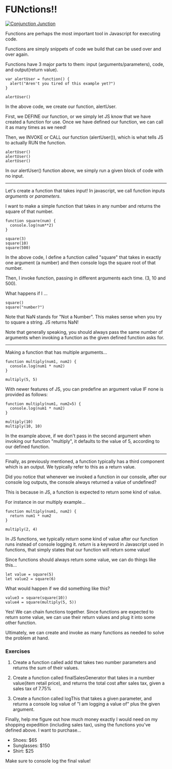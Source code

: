 # FUNctions!!

[![Conjunction Junction](./assets/conjunction_junction.png)](https://www.youtube.com/watch?v=5kTvLVRXcJs "Conjunction Junction Schoolhouse Rock")

Functions are perhaps the most important tool in Javascript for executing code.

Functions are simply snippets of code we build that can be used over and over again.

Functions have 3 major parts to them: input (arguments/parameters), code, and output(return value).

```
var alertUser = function() {
  alert("Aren't you tired of this example yet?")
}

alertUser()
```

In the above code, we create our function, alertUser.

First, we DEFINE our function, or we simply let JS know that we have created a function for use.
Once we have defined our function, we can call it as many times as we need!

Then, we INVOKE or CALL our function (alertUser()), which is what tells JS to actually RUN the function.
```
alertUser()
alertUser()
alertUser()
```
In our alertUser() function above, we simply run a given block of code with no input.

<hr>

Let's create a function that takes input! In javascript, we call function inputs *arguments* or *parameters*.

I want to make a simple function that takes in any number and returns the square of that number.

```
function square(num) {
  console.log(num**2)
}

square(3)
square(10)
square(500)
```

In the above code, I define a function called "square" that takes in exactly one argument (a number) and then
console logs the square root of that number.

Then, I invoke function, passing in different arguments each time. (3, 10 and 500).

What happens if I ...
```
square()
square("number?")
```

Note that NaN stands for "Not a Number". This makes sense when you try to square a string. JS returns NaN!

Note that generally speaking, you should always pass the same number of arguments when invoking a function as
the given defined function asks for.

<hr>

Making a function that has multiple arguments...
```
function multiply(num1, num2) {
  console.log(num1 * num2)
}

multiply(5, 5)
```

With newer features of JS, you can predefine an argument value IF none is provided as follows:
```
function multiply(num1, num2=5) {
  console.log(num1 * num2)
}

multiply(10)
multiply(10, 10)
```
In the example above, if we don't pass in the second argument when invoking our function "multiply", it defaults
to the value of 5, according to our defined function.

<hr>
Finally, as previously mentioned, a function typically has a third component which is an output.
We typically refer to this as a return value.

Did you notice that whenever we invoked a function in our console, after our console log outputs,
the console always returned a value of undefined?

This is because in JS, a function is expected to return some kind of value.

For instance in our multiply example...
```
function multiply(num1, num2) {
  return num1 * num2
}

multiply(2, 4)
```

In JS functions, we typically *return* some kind of value after our function runs instead of console logging it.
*return* is a keyword in Javascript used in functions, that simply states that our function will return some value!

Since functions should always return some value, we can do things like this...
```
let value = square(5)
let value2 = square(6)
```

What would happen if we did something like this?
```
value3 = square(square(10))
value4 = square(multiply(5, 5))
```

Yes! We can chain functions together. Since functions are expected to return some value, we can use their return
values and plug it into some other function.

Ultimately, we can create and invoke as many functions as needed to solve the problem at hand.

### Exercises

1. Create a function called add that takes two number parameters and returns the sum of their values.

2. Create a function called finalSalesGenerator that takes in a number value(item retail price), and returns the total cost after sales tax, given a sales tax of 7.75%

3. Create a function called logThis that takes a given parameter, and returns a console log value of "I am logging a value of" plus the given argument.

Finally, help me figure out how much money exactly I would need on my shopping expedition (including sales tax), using the functions you've defined above.
I want to purchase...
<ul>
<li> Shoes: $65
<li> Sunglasses: $150
<li> Shirt: $25
</ul>

Make sure to console log the final value!

